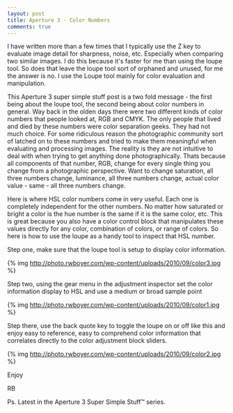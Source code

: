 ```yaml
---
layout: post
title: Aperture 3 - Color Numbers
comments: true
---
```

I have written more than a few times that I typically use the Z key to evaluate image detail for sharpness, noise, etc. Especially when comparing two similar images. I do this because it's faster for me than using the loupe tool. So does that leave the loupe tool sort of orphaned and unused, for me the answer is no. I use the Loupe tool mainly for color evaluation and manipulation.

This Aperture 3 super simple stuff post is a two fold message - the first being about the loupe tool, the second being about color numbers in general. Way back in the olden days there were two different kinds of color numbers that people looked at, RGB and CMYK. The only people that lived and died by these numbers were color separation geeks. They had not much choice. For some ridiculous reason the photographic community sort of latched on to these numbers and tried to make them meaningful when evaluating and processing images. The reality is they are not intuitive to deal with when trying to get anything done photographically. Thats because all components of that number, RGB, change for every single thing you change from a photographic perspective. Want to change saturation, all three numbers change, luminance, all three numbers change, actual color value - same - all three numbers change.

Here is where HSL color numbers come in very useful. Each one is completely independent for the other numbers. No matter how saturated or bright a color is the hue number is the same if it is the same color, etc. This is great because you also have a color control block that manipulates these values directly for any color, combination of colors, or range of colors. So here is how to use the loupe as a handy tool to inspect that HSL number.

Step one, make sure that the loupe tool is setup to display color information.

{% img http://photo.rwboyer.com/wp-content/uploads/2010/09/color3.jpg %}

Step two, using the gear menu in the adjustment inspector set the color information display to HSL and use a medium or broad sample point

{% img http://photo.rwboyer.com/wp-content/uploads/2010/09/color1.jpg %}

Step there, use the back quote key to toggle the loupe on or off like this and enjoy easy to reference, easy to comprehend color information that correlates directly to the color adjustment block sliders.

{% img http://photo.rwboyer.com/wp-content/uploads/2010/09/color2.jpg %}

Enjoy

RB

Ps. Latest in the Aperture 3 Super Simple Stuff™ series.